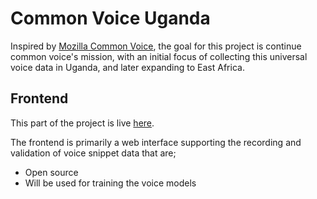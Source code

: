 # Common Voice Uganda

Inspired by [Mozilla Common Voice](https://voice.mozilla.org/en), the goal for this project is continue common voice's mission, with an initial focus of collecting this universal voice data in Uganda, and later expanding to East Africa.

## Frontend

This part of the project is live [here](https://karuhanga.github.io/common-voice-uganda-frontend/dist/).

The frontend is primarily a web interface supporting the recording and validation of voice snippet data that are;
- Open source
- Will be used for training the voice models
